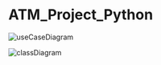 # ATM_Project_Python

![useCaseDiagram](https://www.diagrams.net/assets/svg/home-dia2.svg)

![classDiagram](https://drive.google.com/file/d/170WUYno8lsBg6yAf2tVuu-r2dRMnZZ6b/view?usp=sharing)
